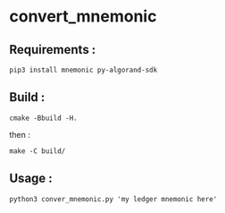 # convert_mnemonic


## Requirements :

`pip3 install mnemonic py-algorand-sdk`

## Build :

`cmake -Bbuild -H.`

then :

`make -C build/`

## Usage :

`python3 conver_mnemonic.py 'my ledger mnemonic here'`
